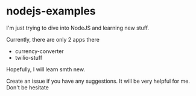 # nodejs-examples

I'm just trying to dive into NodeJS and learning new stuff.

Currently, there are only 2 apps there

- currency-converter
- twilio-stuff

Hopefully, I will learn smth new.

Create an issue if you have any suggestions. It will be very helpful for me. Don't be hesitate

